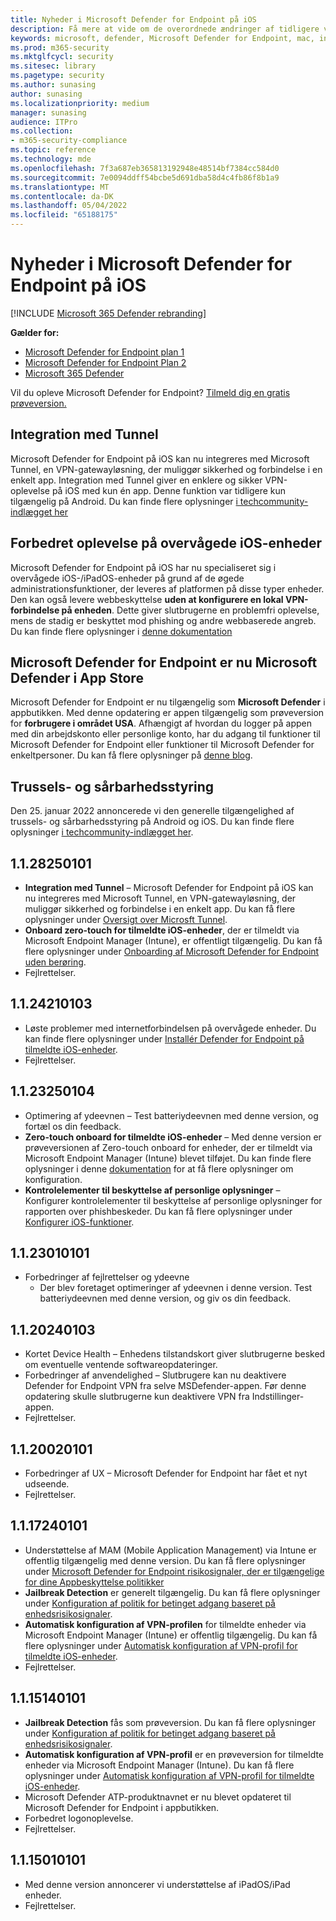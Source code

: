 ```yaml
---
title: Nyheder i Microsoft Defender for Endpoint på iOS
description: Få mere at vide om de overordnede ændringer af tidligere versioner af Microsoft Defender for Endpoint på iOS.
keywords: microsoft, defender, Microsoft Defender for Endpoint, mac, installation, macos, whatsnew
ms.prod: m365-security
ms.mktglfcycl: security
ms.sitesec: library
ms.pagetype: security
ms.author: sunasing
author: sunasing
ms.localizationpriority: medium
manager: sunasing
audience: ITPro
ms.collection:
- m365-security-compliance
ms.topic: reference
ms.technology: mde
ms.openlocfilehash: 7f3a687eb365813192948e48514bf7384cc584d0
ms.sourcegitcommit: 7e0094ddff54bcbe5d691dba58d4c4fb86f8b1a9
ms.translationtype: MT
ms.contentlocale: da-DK
ms.lasthandoff: 05/04/2022
ms.locfileid: "65188175"
---
```

# <a name="whats-new-in-microsoft-defender-for-endpoint-on-ios"></a>Nyheder i Microsoft Defender for Endpoint på iOS

[!INCLUDE [Microsoft 365 Defender rebranding](../../includes/microsoft-defender.md)]

**Gælder for:**
- [Microsoft Defender for Endpoint plan 1](https://go.microsoft.com/fwlink/p/?linkid=2154037)
- [Microsoft Defender for Endpoint Plan 2](https://go.microsoft.com/fwlink/p/?linkid=2154037)
- [Microsoft 365 Defender](https://go.microsoft.com/fwlink/?linkid=2118804)

Vil du opleve Microsoft Defender for Endpoint? [Tilmeld dig en gratis prøveversion.](https://signup.microsoft.com/create-account/signup?products=7f379fee-c4f9-4278-b0a1-e4c8c2fcdf7e&ru=https://aka.ms/MDEp2OpenTrial?ocid=docs-wdatp-exposedapis-abovefoldlink)


## <a name="integration-with-tunnel"></a>Integration med Tunnel
Microsoft Defender for Endpoint på iOS kan nu integreres med Microsoft Tunnel, en VPN-gatewayløsning, der muliggør sikkerhed og forbindelse i en enkelt app.  Integration med Tunnel giver en enklere og sikker VPN-oplevelse på iOS med kun én app. Denne funktion var tidligere kun tilgængelig på Android. Du kan finde flere oplysninger [i techcommunity-indlægget her](https://techcommunity.microsoft.com/t5/microsoft-endpoint-manager-blog/what-s-new-in-microsoft-endpoint-manager-2204-april-edition/ba-p/3297995)

## <a name="improved-experience-on-supervised-ios-devices"></a>Forbedret oplevelse på overvågede iOS-enheder

Microsoft Defender for Endpoint på iOS har nu specialiseret sig i overvågede iOS-/iPadOS-enheder på grund af de øgede administrationsfunktioner, der leveres af platformen på disse typer enheder. Den kan også levere webbeskyttelse **uden at konfigurere en lokal VPN-forbindelse på enheden**. Dette giver slutbrugerne en problemfri oplevelse, mens de stadig er beskyttet mod phishing og andre webbaserede angreb. Du kan finde flere oplysninger i [denne dokumentation](ios-install.md#complete-deployment-for-supervised-devices)

## <a name="microsoft-defender-for-endpoint-is-now-microsoft-defender-in-the-app-store"></a>Microsoft Defender for Endpoint er nu Microsoft Defender i App Store

Microsoft Defender for Endpoint er nu tilgængelig som **Microsoft Defender** i appbutikken. Med denne opdatering er appen tilgængelig som prøveversion for **forbrugere i området USA**. Afhængigt af hvordan du logger på appen med din arbejdskonto eller personlige konto, har du adgang til funktioner til Microsoft Defender for Endpoint eller funktioner til Microsoft Defender for enkeltpersoner. Du kan få flere oplysninger på [denne blog](https://www.microsoft.com/en-us/microsoft-365/microsoft-defender-for-individuals).

## <a name="threat-and-vulnerability-management"></a>Trussels- og sårbarhedsstyring

Den 25. januar 2022 annoncerede vi den generelle tilgængelighed af trussels- og sårbarhedsstyring på Android og iOS. Du kan finde flere oplysninger [i techcommunity-indlægget her](https://techcommunity.microsoft.com/t5/microsoft-defender-for-endpoint/announcing-general-availability-of-vulnerability-management/ba-p/3071663).


## <a name="1128250101"></a>1.1.28250101
- **Integration med Tunnel** – Microsoft Defender for Endpoint på iOS kan nu integreres med Microsoft Tunnel, en VPN-gatewayløsning, der muliggør sikkerhed og forbindelse i en enkelt app. Du kan få flere oplysninger under [Oversigt over Microsft Tunnel](/mem/intune/protect/microsoft-tunnel-overview).
- **Onboard zero-touch for tilmeldte iOS-enheder**, der er tilmeldt via Microsoft Endpoint Manager (Intune), er offentligt tilgængelig. Du kan få flere oplysninger under [Onboarding af Microsoft Defender for Endpoint uden berøring](/microsoft-365/security/defender-endpoint/ios-install#zero-touch-onboarding-of-microsoft-defender-for-endpoint).
- Fejlrettelser.


## <a name="1124210103"></a>1.1.24210103

- Løste problemer med internetforbindelsen på overvågede enheder. Du kan finde flere oplysninger under [Installér Defender for Endpoint på tilmeldte iOS-enheder](ios-install.md).
- Fejlrettelser.

## <a name="1123250104"></a>1.1.23250104

- Optimering af ydeevnen – Test batteriydeevnen med denne version, og fortæl os din feedback.
- **Zero-touch onboard for tilmeldte iOS-enheder** – Med denne version er prøveversionen af Zero-touch onboard for enheder, der er tilmeldt via Microsoft Endpoint Manager (Intune) blevet tilføjet. Du kan finde flere oplysninger i denne [dokumentation](ios-install.md#zero-touch-onboarding-of-microsoft-defender-for-endpoint) for at få flere oplysninger om konfiguration.
- **Kontrolelementer til beskyttelse af personlige oplysninger** – Konfigurer kontrolelementer til beskyttelse af personlige oplysninger for rapporten over phishbeskeder. Du kan få flere oplysninger under [Konfigurer iOS-funktioner](ios-configure-features.md).

## <a name="1123010101"></a>1.1.23010101

- Forbedringer af fejlrettelser og ydeevne 
  - Der blev foretaget optimeringer af ydeevnen i denne version. Test batteriydeevnen med denne version, og giv os din feedback.

## <a name="1120240103"></a>1.1.20240103
- Kortet Device Health – Enhedens tilstandskort giver slutbrugerne besked om eventuelle ventende softwareopdateringer.
- Forbedringer af anvendelighed – Slutbrugere kan nu deaktivere Defender for Endpoint VPN fra selve MSDefender-appen. Før denne opdatering skulle slutbrugerne kun deaktivere VPN fra Indstillinger-appen.
- Fejlrettelser.

## <a name="1120020101"></a>1.1.20020101
- Forbedringer af UX – Microsoft Defender for Endpoint har fået et nyt udseende.
- Fejlrettelser.

## <a name="1117240101"></a>1.1.17240101
- Understøttelse af MAM (Mobile Application Management) via Intune er offentlig tilgængelig med denne version. Du kan få flere oplysninger under [Microsoft Defender for Endpoint risikosignaler, der er tilgængelige for dine Appbeskyttelse politikker](https://techcommunity.microsoft.com/t5/intune-customer-success/microsoft-defender-for-endpoint-risk-signals-available-for-your/ba-p/2186322)
- **Jailbreak Detection** er generelt tilgængelig. Du kan få flere oplysninger under [Konfiguration af politik for betinget adgang baseret på enhedsrisikosignaler](ios-configure-features.md#conditional-access-with-defender-for-endpoint-on-ios).
- **Automatisk konfiguration af VPN-profilen** for tilmeldte enheder via Microsoft Endpoint Manager (Intune) er offentlig tilgængelig. Du kan få flere oplysninger under [Automatisk konfiguration af VPN-profil for tilmeldte iOS-enheder](ios-install.md#auto-onboarding-of-vpn-profile-simplified-onboarding).
- Fejlrettelser.

## <a name="1115140101"></a>1.1.15140101

- **Jailbreak Detection** fås som prøveversion. Du kan få flere oplysninger under [Konfiguration af politik for betinget adgang baseret på enhedsrisikosignaler](ios-configure-features.md#conditional-access-with-defender-for-endpoint-on-ios).
- **Automatisk konfiguration af VPN-profil** er en prøveversion for tilmeldte enheder via Microsoft Endpoint Manager (Intune). Du kan få flere oplysninger under [Automatisk konfiguration af VPN-profil for tilmeldte iOS-enheder](ios-install.md#auto-onboarding-of-vpn-profile-simplified-onboarding).
- Microsoft Defender ATP-produktnavnet er nu blevet opdateret til Microsoft Defender for Endpoint i appbutikken.
- Forbedret logonoplevelse.
- Fejlrettelser.

## <a name="1115010101"></a>1.1.15010101

- Med denne version annoncerer vi understøttelse af iPadOS/iPad enheder.
- Fejlrettelser.
